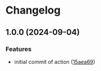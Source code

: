 # Changelog

## 1.0.0 (2024-09-04)


### Features

* initial commit of action ([15aea69](https://github.com/ZeitOnline/sysdig-scan-action/commit/15aea6908c077a14fc2fe3c54260ccfaf0ec84c6))
